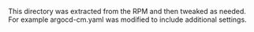 This directory was extracted from the RPM and then tweaked as needed. For example argocd-cm.yaml was modified to include additional settings.
